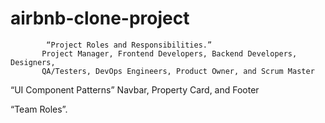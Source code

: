 # airbnb-clone-project
            “Project Roles and Responsibilities.”
           Project Manager, Frontend Developers, Backend Developers, Designers,
           QA/Testers, DevOps Engineers, Product Owner, and Scrum Master


   “UI Component Patterns”
 Navbar, Property Card, and Footer

“Team Roles”.
